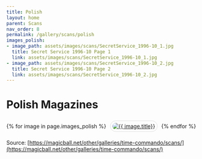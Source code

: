 ```yaml
---
title: Polish
layout: home
parent: Scans
nav_order: 8
permalink: /gallery/scans/polish
images_polish:
- image_path: assets/images/scans/SecretService_1996-10_1.jpg
  title: Secret Service 1996-10 Page 1
  link: assets/images/scans/SecretService_1996-10_1.jpg
- image_path: assets/images/scans/SecretService_1996-10_2.jpg
  title: Secret Service 1996-10 Page 2
  link: assets/images/scans/SecretService_1996-10_2.jpg
---
```


# Polish Magazines

<div>
    {% for image in page.images_polish %}
        <a href="{{ site.baseurl }}/{{ image.link }}" style="margin: 6px; display: inline-flex; border-radius: 15px; border: 1px solid #80808042; padding: 5px;">
            <img src="{{ site.baseurl }}/{{ image.image_path }}" alt="{{ image.title}}" style="border-radius: 10px" />
        </a>
    {% endfor %}
</div>

Source: [https://magicball.net/other/galleries/time-commando/scans/](https://magicball.net/other/galleries/time-commando/scans/)
